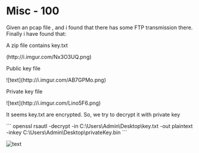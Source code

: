 <h1>Misc - 100</h1>
<p>Given an pcap file , and i found that there has some FTP transmission there. Finally i have found that:</p>
<p>A zip file contains key.txt</p>
(http://i.imgur.com/Nx3O3UQ.png)

<p>Public key file</p>
![text](http://i.imgur.com/AB7GPMo.png)

<p>Private key file</p>
![text](http://i.imgur.com/Lino5F6.png)

<p>It seems key.txt are encrypted. So, we try to decrypt it with private key</p>
```
openssl rsautl -decrypt -in C:\Users\Admin\Desktop\key.txt -out plaintext -inkey C:\Users\Admin\Desktop\privateKey.bin
```

![text](http://i.imgur.com/19HESo1.png)